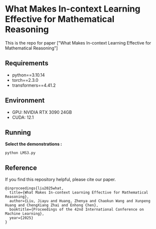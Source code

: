 # What Makes In-context Learning Effective for Mathematical Reasoning

This is the repo for paper ["What Makes In-context Learning Effective for Mathematical Reasoning"]

## Requirements
* python==3.10.14
* torch==2.3.0
* transformers==4.41.2

## Environment
* GPU: NVIDIA RTX 3090 24GB
* CUDA: 12.1


## Running

**Select the demonstrations :** 
```shell
python LMS3.py
```

## Reference
If you find this repository helpful, please cite our paper.
```
@inproceedings{liu2025what,
  title={What Makes In-context Learning Effective for Mathematical Reasoning},
  author={Liu, Jiayu and Huang, Zhenya and Chaokun Wang and Xunpeng Huang and ChengXiang Zhai and Enhong Chen},
  booktitle={Proceedings of the 42nd International Conference on Machine Learning},
  year={2025}
}
```